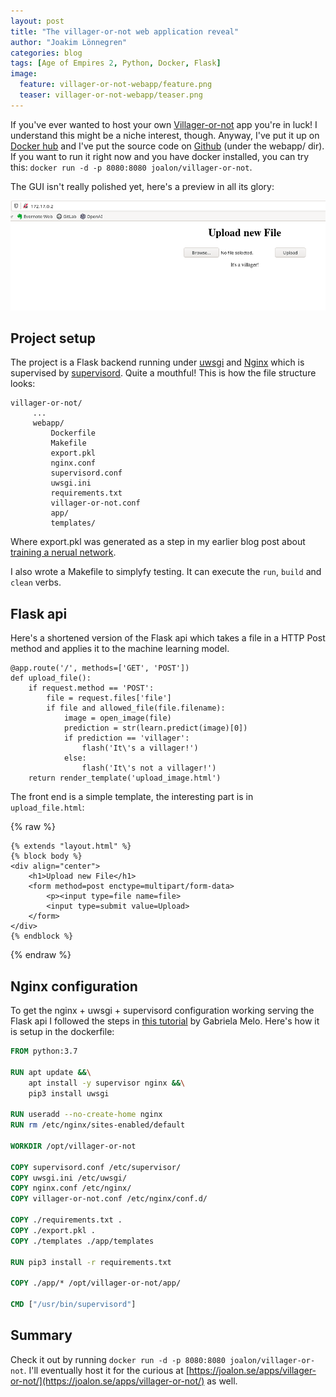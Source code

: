 ```yaml
---
layout: post
title: "The villager-or-not web application reveal"
author: "Joakim Lönnegren"
categories: blog
tags: [Age of Empires 2, Python, Docker, Flask]
image:
  feature: villager-or-not-webapp/feature.png
  teaser: villager-or-not-webapp/teaser.png
---
```


If you've ever wanted to host your own [Villager-or-not]() app you're in luck! I understand this might be a niche interest, though. Anyway, I've put it up on [Docker hub](https://hub.docker.com/r/joalon/villager-or-not) and I've put the source code on [Github](https://github.com/joalon/aoe2-villager-or-not) (under the webapp/ dir). If you want to run it right now and you have docker installed, you can try this: `docker run -d -p 8080:8080 joalon/villager-or-not`.

The GUI isn't really polished yet, here's a preview in all its glory:

![Villager or not](/images/villager-or-not-webapp/running-locally.png)

## Project setup
The project is a Flask backend running under [uwsgi](https://uwsgi-docs.readthedocs.io/) and [Nginx](https://www.nginx.com/) which is supervised by [supervisord](http://supervisord.org/). Quite a mouthful! This is how the file structure looks:

```fish
villager-or-not/
     ...
     webapp/
         Dockerfile
         Makefile
         export.pkl
         nginx.conf
         supervisord.conf
         uwsgi.ini
         requirements.txt
         villager-or-not.conf
         app/
         templates/
```

Where export.pkl was generated as a step in my earlier blog post about [training a nerual network](https://joalon.se/blog/Villager-or-not.html).

I also wrote a Makefile to simplyfy testing. It can execute the `run`, `build` and `clean` verbs.

## Flask api
Here's a shortened version of the Flask api which takes a file in a HTTP Post method and applies it to the machine learning model.

```python3
@app.route('/', methods=['GET', 'POST'])
def upload_file():
    if request.method == 'POST':
        file = request.files['file']
        if file and allowed_file(file.filename):
            image = open_image(file)
            prediction = str(learn.predict(image)[0])
            if prediction == 'villager':
                flash('It\'s a villager!')
            else:
                flash('It\'s not a villager!')
    return render_template('upload_image.html')
```

The front end is a simple template, the interesting part is in `upload_file.html`:

{% raw %}
```
{% extends "layout.html" %}
{% block body %}
<div align="center">
    <h1>Upload new File</h1>
    <form method=post enctype=multipart/form-data>
        <p><input type=file name=file>
        <input type=submit value=Upload>
    </form>
</div>
{% endblock %}
```
{% endraw %}

## Nginx configuration
To get the nginx + uwsgi + supervisord configuration working serving the Flask api I followed the steps in [this tutorial](https://medium.com/@gabimelo/developing-a-flask-api-in-a-docker-container-with-uwsgi-and-nginx-e089e43ed90e) by Gabriela Melo. Here's how it is setup in the dockerfile:

```Dockerfile
FROM python:3.7

RUN apt update &&\
    apt install -y supervisor nginx &&\
    pip3 install uwsgi

RUN useradd --no-create-home nginx
RUN rm /etc/nginx/sites-enabled/default

WORKDIR /opt/villager-or-not

COPY supervisord.conf /etc/supervisor/
COPY uwsgi.ini /etc/uwsgi/
COPY nginx.conf /etc/nginx/
COPY villager-or-not.conf /etc/nginx/conf.d/

COPY ./requirements.txt .
COPY ./export.pkl .
COPY ./templates ./app/templates

RUN pip3 install -r requirements.txt

COPY ./app/* /opt/villager-or-not/app/

CMD ["/usr/bin/supervisord"]
```

## Summary
Check it out by running `docker run -d -p 8080:8080 joalon/villager-or-not`. I'll eventually host it for the curious at [https://joalon.se/apps/villager-or-not/](https://joalon.se/apps/villager-or-not/) as well.

